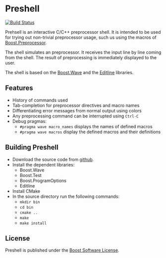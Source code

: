 Preshell
========

[![Build Status](https://secure.travis-ci.org/sabel83/preshell.png?branch=master "Build Status")](http://travis-ci.org/sabel83/preshell)

Prehsell is an interactive C/C++ preprocessor shell. It is intended to be used
for trying out non-trivial preprocessor usage, such us using the macros of
[Boost.Preprocessor](http://boost.org/libs/preprocessor).

The shell simulates an preprocessor. It receives the input line by line coming
from the shell. The result of preprocessing is immediately displayed to the
user.

The shell is based on the [Boost.Wave](http://boost.org/libs/wave) and the
[Editline](http://www.thrysoee.dk/editline/) libraries.

Features
--------

* History of commands used
* Tab-completion for preprocessor directives and macro names
* Differentiating error messages from normal output using colors
* Any preprocessing command can be interrupted using `Ctrl-C`
* Debug pragmas:
    * `#pragma wave macro_names` displays the names of defined macros
    * `#pragma wave macros` display the defined macros and their definitions

Building Preshell
-----------------

* Download the source code from [github](http://github.com/sabel83/preshell).
* Install the dependent libraries:
    * Boost.Wave
    * Boost.Test
    * Boost.ProgramOptions
    * Editline
* Install CMake
* In the source directory run the following commands:
    * `mkdir bin`
    * `cd bin`
    * `cmake ..`
    * `make`
    * `make install`

License
-------

Preshell is published under the
[Boost Software License](http://www.boost.org/LICENSE_1_0.txt).

